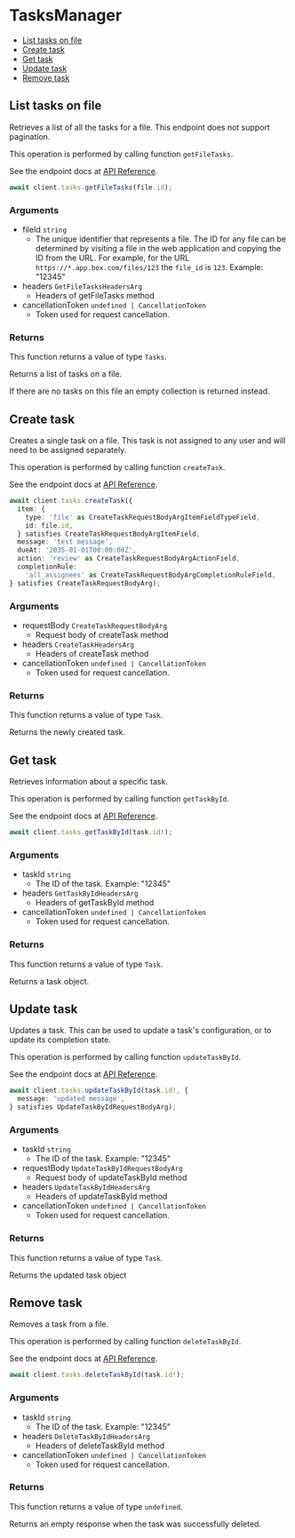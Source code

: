 # TasksManager

- [List tasks on file](#list-tasks-on-file)
- [Create task](#create-task)
- [Get task](#get-task)
- [Update task](#update-task)
- [Remove task](#remove-task)

## List tasks on file

Retrieves a list of all the tasks for a file. This
endpoint does not support pagination.

This operation is performed by calling function `getFileTasks`.

See the endpoint docs at
[API Reference](https://developer.box.com/reference/get-files-id-tasks/).

<!-- sample get_files_id_tasks -->

```ts
await client.tasks.getFileTasks(file.id);
```

### Arguments

- fileId `string`
  - The unique identifier that represents a file. The ID for any file can be determined by visiting a file in the web application and copying the ID from the URL. For example, for the URL `https://*.app.box.com/files/123` the `file_id` is `123`. Example: "12345"
- headers `GetFileTasksHeadersArg`
  - Headers of getFileTasks method
- cancellationToken `undefined | CancellationToken`
  - Token used for request cancellation.

### Returns

This function returns a value of type `Tasks`.

Returns a list of tasks on a file.

If there are no tasks on this file an empty collection is returned
instead.

## Create task

Creates a single task on a file. This task is not assigned to any user and
will need to be assigned separately.

This operation is performed by calling function `createTask`.

See the endpoint docs at
[API Reference](https://developer.box.com/reference/post-tasks/).

<!-- sample post_tasks -->

```ts
await client.tasks.createTask({
  item: {
    type: 'file' as CreateTaskRequestBodyArgItemFieldTypeField,
    id: file.id,
  } satisfies CreateTaskRequestBodyArgItemField,
  message: 'test message',
  dueAt: '2035-01-01T00:00:00Z',
  action: 'review' as CreateTaskRequestBodyArgActionField,
  completionRule:
    'all_assignees' as CreateTaskRequestBodyArgCompletionRuleField,
} satisfies CreateTaskRequestBodyArg);
```

### Arguments

- requestBody `CreateTaskRequestBodyArg`
  - Request body of createTask method
- headers `CreateTaskHeadersArg`
  - Headers of createTask method
- cancellationToken `undefined | CancellationToken`
  - Token used for request cancellation.

### Returns

This function returns a value of type `Task`.

Returns the newly created task.

## Get task

Retrieves information about a specific task.

This operation is performed by calling function `getTaskById`.

See the endpoint docs at
[API Reference](https://developer.box.com/reference/get-tasks-id/).

<!-- sample get_tasks_id -->

```ts
await client.tasks.getTaskById(task.id!);
```

### Arguments

- taskId `string`
  - The ID of the task. Example: "12345"
- headers `GetTaskByIdHeadersArg`
  - Headers of getTaskById method
- cancellationToken `undefined | CancellationToken`
  - Token used for request cancellation.

### Returns

This function returns a value of type `Task`.

Returns a task object.

## Update task

Updates a task. This can be used to update a task's configuration, or to
update its completion state.

This operation is performed by calling function `updateTaskById`.

See the endpoint docs at
[API Reference](https://developer.box.com/reference/put-tasks-id/).

<!-- sample put_tasks_id -->

```ts
await client.tasks.updateTaskById(task.id!, {
  message: 'updated message',
} satisfies UpdateTaskByIdRequestBodyArg);
```

### Arguments

- taskId `string`
  - The ID of the task. Example: "12345"
- requestBody `UpdateTaskByIdRequestBodyArg`
  - Request body of updateTaskById method
- headers `UpdateTaskByIdHeadersArg`
  - Headers of updateTaskById method
- cancellationToken `undefined | CancellationToken`
  - Token used for request cancellation.

### Returns

This function returns a value of type `Task`.

Returns the updated task object

## Remove task

Removes a task from a file.

This operation is performed by calling function `deleteTaskById`.

See the endpoint docs at
[API Reference](https://developer.box.com/reference/delete-tasks-id/).

<!-- sample delete_tasks_id -->

```ts
await client.tasks.deleteTaskById(task.id!);
```

### Arguments

- taskId `string`
  - The ID of the task. Example: "12345"
- headers `DeleteTaskByIdHeadersArg`
  - Headers of deleteTaskById method
- cancellationToken `undefined | CancellationToken`
  - Token used for request cancellation.

### Returns

This function returns a value of type `undefined`.

Returns an empty response when the task was successfully deleted.
